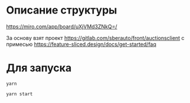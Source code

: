 # Описание структуры
https://miro.com/app/board/uXjVMd3ZNkQ=/

За основу взят проект https://gitlab.com/sberauto/front/auctionsclient с примесью https://feature-sliced.design/docs/get-started/faq

# Для запуска
`yarn`

`yarn start`